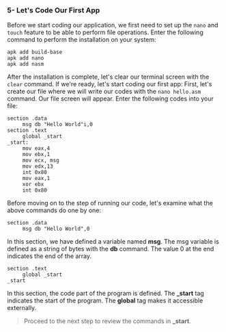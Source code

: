 ### 5- Let's Code Our First App
Before we start coding our application, we first need to set up the ``nano`` and ``touch`` feature to be able to perform file operations. Enter the following command to perform the installation on your system:
```
apk add build-base
apk add nano
apk add nasm
```
After the installation is complete, let's clear our terminal screen with the ``clear`` command. If we're ready, let's start coding our first app:
First, let's create our file where we will write our codes with the ``nano hello.asm`` command. Our file screen will appear.
Enter the following codes into your file:
```
section .data
     msg db "Hello World"i,0
section .text
     global _start
_start:
     mov eax,4
     mov ebx,1
     mov ecx, msg
     mov edx,13
     int 0x80
     mov eax,1
     xor ebx
     int 0x80
```
Before moving on to the step of running our code, let's examine what the above commands do one by one:
```
section .data
     msg db "Hello World",0
```
In this section, we have defined a variable named **msg**. The msg variable is defined as a string of bytes with the **db** command. The value 0 at the end indicates the end of the array.
```
section .text
     global _start
_start
```
In this section, the code part of the program is defined. The **_start** tag indicates the start of the program. The **global** tag makes it accessible externally.

> Proceed to the next step to review the commands in **_start**.